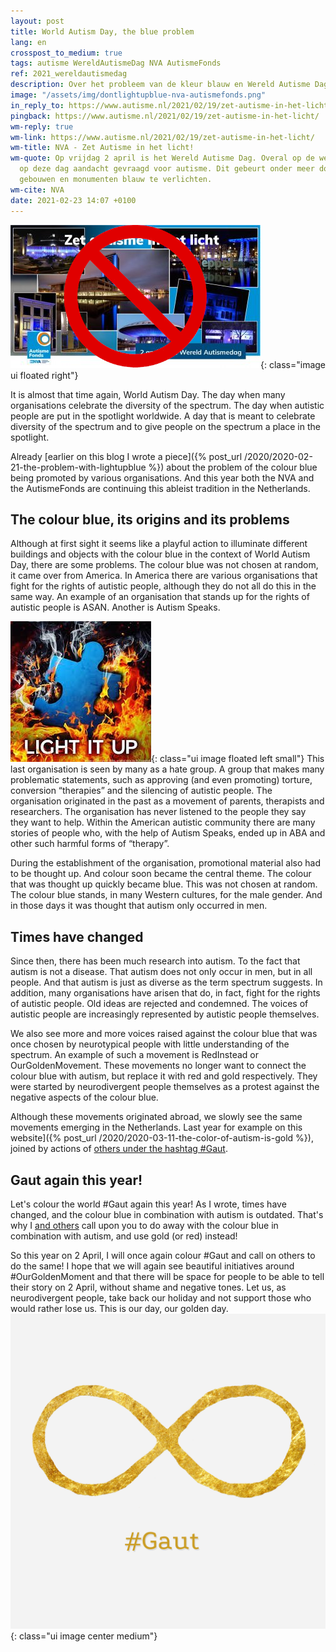 ```yaml
---
layout: post
title: World Autism Day, the blue problem
lang: en
crosspost_to_medium: true
tags: autisme WereldAutismeDag NVA AutismeFonds
ref: 2021_wereldautismedag
description: Over het probleem van de kleur blauw en Wereld Autisme Dag
image: "/assets/img/dontlightupblue-nva-autismefonds.png"
in_reply_to: https://www.autisme.nl/2021/02/19/zet-autisme-in-het-licht/
pingback: https://www.autisme.nl/2021/02/19/zet-autisme-in-het-licht/
wm-reply: true
wm-link: https://www.autisme.nl/2021/02/19/zet-autisme-in-het-licht/
wm-title: NVA - Zet Autisme in het licht!
wm-quote: Op vrijdag 2 april is het Wereld Autisme Dag. Overal op de wereld wordt
  op deze dag aandacht gevraagd voor autisme. Dit gebeurt onder meer door bekende
  gebouwen en monumenten blauw te verlichten.
wm-cite: NVA
date: 2021-02-23 14:07 +0100
---
```

<!-- LTeX: language=en -->
![Don't light up blue!](/assets/img/dontlightupblue-nva-autismefonds.png){: class="image ui floated right"}

It is almost that time again, World Autism Day. The day when many organisations celebrate the diversity of the spectrum. The day when autistic people are put in the spotlight worldwide. A day that is meant to celebrate diversity of the spectrum and to give people on the spectrum a place in the spotlight.

Already [earlier on this blog I wrote a piece]({% post_url /2020/2020-02-21-the-problem-with-lightupblue %}) about the problem of the colour blue being promoted by various organisations. And this year both the NVA and the AutismeFonds are continuing this ableist tradition in the Netherlands.

## The colour blue, its origins and its problems

Although at first sight it seems like a playful action to illuminate different buildings and objects with the colour blue in the context of World Autism Day, there are some problems. The colour blue was not chosen at random, it came over from America. In America there are various organisations that fight for the rights of autistic people, although they do not all do this in the same way. An example of an organisation that stands up for the rights of autistic people is ASAN. Another is Autism Speaks.

![Burn Blue](/assets/img/lightitup.jpeg){: class="ui image floated left small"}
This last organisation is seen by many as a hate group. A group that makes many problematic statements, such as approving (and even promoting) torture, conversion “therapies” and the silencing of autistic people. The organisation originated in the past as a movement of parents, therapists and researchers. The organisation has never listened to the people they say they want to help. Within the American autistic community there are many stories of people who, with the help of Autism Speaks, ended up in ABA and other such harmful forms of “therapy”.

During the establishment of the organisation, promotional material also had to be thought up. And colour soon became the central theme. The colour that was thought up quickly became blue. This was not chosen at random. The colour blue stands, in many Western cultures, for the male gender. And in those days it was thought that autism only occurred in men.

## Times have changed

Since then, there has been much research into autism. To the fact that autism is not a disease. That autism does not only occur in men, but in all people. And that autism is just as diverse as the term spectrum suggests. In addition, many organisations have arisen that do, in fact, fight for the rights of autistic people. Old ideas are rejected and condemned. The voices of autistic people are increasingly represented by autistic people themselves.

We also see more and more voices raised against the colour blue that was once chosen by neurotypical people with little understanding of the spectrum. An example of such a movement is RedInstead or OurGoldenMovement. These movements no longer want to connect the colour blue with autism, but replace it with red and gold respectively. They were started by neurodivergent people themselves as a protest against the negative aspects of the colour blue.

Although these movements originated abroad, we slowly see the same movements emerging in the Netherlands. Last year for example on this website]({% post_url /2020/2020-03-11-the-color-of-autism-is-gold %}), joined by actions of [others under the hashtag #Gaut](https://twitter.com/search?q=%23gaut&src=typed_query).

## Gaut again this year!

Let's colour the world #Gaut again this year! As I wrote, times have changed, and the colour blue in combination with autism is outdated. That's why I [and others](https://www.ourgoldenmoment.com/partners) call upon you to do away with the colour blue in combination with autism, and use gold (or red) instead!

So this year on 2 April, I will once again colour #Gaut and call on others to do the same! I hope that we will again see beautiful initiatives around #OurGoldenMoment and that there will be space for people to be able to tell their story on 2 April, without shame and negative tones. Let us, as neurodivergent people, take back our holiday and not support those who would rather lose us. This is our day, our golden day.
![Gaut](/assets/img/autismeweek2020/Gaut-hashtag.jpg){: class="ui image center medium"}
